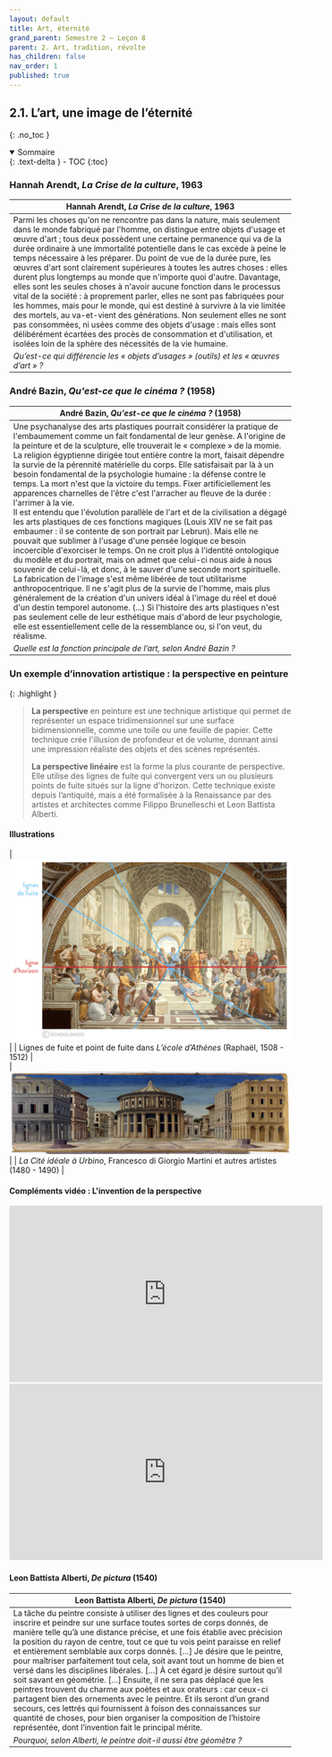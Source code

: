 ```yaml
---
layout: default
title: Art, éternité
grand_parent: Semestre 2 – Leçon 8
parent: 2. Art, tradition, révolte
has_children: false
nav_order: 1
published: true
---
```


## 2.1. L’art, une image de l’éternité
{: .no_toc }

<details open markdown="block">
  <summary>
    Sommaire
  </summary>
  {: .text-delta }
- TOC
{:toc}
</details>

### Hannah Arendt, *La Crise de la culture*, 1963  

| Hannah Arendt, *La Crise de la culture*, 1963         |
| ---------------------------------- |
| Parmi les choses qu'on ne rencontre pas dans la nature, mais seulement dans le monde fabriqué par l'homme, on distingue entre objets d'usage et œuvre d'art ; tous deux possèdent une certaine permanence qui va de la durée ordinaire à une immortalité potentielle dans le cas excède à peine le temps nécessaire à les préparer. Du point de vue de la durée pure, les œuvres d'art sont clairement supérieures à toutes les autres choses :  elles durent plus longtemps au monde que n'importe quoi d'autre. Davantage, elles sont les seules choses à n'avoir aucune fonction dans le processus vital de la société : à proprement parler, elles ne sont pas fabriquées pour les hommes, mais pour le monde, qui est destiné à survivre à la vie limitée des mortels, au va-et-vient des générations. Non seulement elles ne sont pas consommées, ni usées comme des objets d'usage : mais elles sont délibérément écartées des procès de consommation et d'utilisation, et isolées loin de la sphère des nécessités de la vie humaine. |
| *Qu’est-ce qui différencie les « *objets d’usages* » (outils) et les « *œuvres d’art* » ?*            |

### André Bazin, _Qu'est-ce que le cinéma ?_ (1958) 

| André Bazin, _Qu'est-ce que le cinéma ?_ (1958)          |
| ------------------------------------------------------------- |
| Une psychanalyse des arts plastiques pourrait considérer la pratique de l'embaumement comme un fait fondamental de leur genèse. A l'origine de la peinture et de la sculpture, elle trouverait le « complexe » de la momie. La religion égyptienne dirigée tout entière contre la mort, faisait dépendre la survie de la pérennité matérielle du corps. Elle satisfaisait par là à un besoin fondamental de la psychologie humaine : la défense contre le temps. La mort n'est que la victoire du temps. Fixer artificiellement les apparences charnelles de l'être c'est l'arracher au fleuve de la durée : l'arrimer à la vie.<br>Il est entendu que l'évolution parallèle de l'art et de la civilisation a dégagé les arts plastiques de ces fonctions magiques (Louis XIV ne se fait pas embaumer : il se contente de son portrait par Lebrun). Mais elle ne pouvait que sublimer à l'usage d'une pensée logique ce besoin incoercible d'exorciser le temps. On ne croit plus à l'identité ontologique du modèle et du portrait, mais on admet que celui-ci nous aide à nous souvenir de celui-là, et donc, à le sauver d'une seconde mort spirituelle. La fabrication de l'image s'est même libérée de tout utilitarisme anthropocentrique. Il ne s'agit plus de la survie de l'homme, mais plus généralement de la création d'un univers idéal à l'image du réel et doué d'un destin temporel autonome. (...) Si l'histoire des arts plastiques n'est pas seulement celle de leur esthétique mais d'abord de leur psychologie, elle est essentiellement celle de la ressemblance ou, si l'on veut, du réalisme. |
| *Quelle est la fonction principale de l’art, selon André Bazin ?*            |

### Un exemple d’innovation artistique : la perspective en peinture

{: .highlight }
> **La perspective** en peinture est une technique artistique qui permet de représenter un espace tridimensionnel sur une surface bidimensionnelle, comme une toile ou une feuille de papier. Cette technique crée l'illusion de profondeur et de volume, donnant ainsi une impression réaliste des objets et des scènes représentés. 
>
>**La perspective linéaire** est la forme la plus courante de perspective. Elle utilise des lignes de fuite qui convergent vers un ou plusieurs points de fuite situés sur la ligne d'horizon. Cette technique existe depuis l’antiquité, mais a été formalisée à la Renaissance par des artistes et architectes comme Filippo Brunelleschi et Leon Battista Alberti.

#### Illustrations

| <a href="../../assets/img/ecole-athenes.png" target="_blank"><img src="../../assets/img/ecole-athenes.png" style="zoom:200%;" /></a>          |
|  Lignes de fuite et point de fuite dans *L’école d’Athènes* (Raphaël, 1508 - 1512)  |    
| <a href="../../assets/img/martini-urbino.jpeg" target="_blank"><img src="../../assets/img/martini-urbino.jpeg" style="zoom:200%;" /></a>          |
|  *La Cité idéale à Urbino*, Francesco di Giorgio Martini et autres artistes (1480 - 1490) |   

#### Compléments vidéo : L'invention de la perspective

<iframe width="560" height="315" src="https://www.youtube.com/embed/V4miYEw61GM?si=uIUJVaFNP3sSspN5" title="YouTube video player" frameborder="0" allow="accelerometer; autoplay; clipboard-write; encrypted-media; gyroscope; picture-in-picture; web-share" referrerpolicy="strict-origin-when-cross-origin" allowfullscreen></iframe>

<iframe width="560" height="315" src="https://www.youtube.com/embed/6XTaxcQdTVM?si=HdAQxJ46Qj7ofyaJ" title="YouTube video player" frameborder="0" allow="accelerometer; autoplay; clipboard-write; encrypted-media; gyroscope; picture-in-picture; web-share" referrerpolicy="strict-origin-when-cross-origin" allowfullscreen></iframe>

#### Leon Battista Alberti, *De pictura* (1540)

| Leon Battista Alberti, *De pictura* (1540)                     |
| --------------------------------------------- |
| La tâche du peintre consiste à utiliser des lignes et des couleurs pour inscrire et peindre sur une surface toutes sortes de corps donnés, de manière telle qu’à une distance précise, et une fois établie avec précision la position du rayon de centre, tout ce que tu vois peint paraisse en relief et entièrement semblable aux corps donnés. […] Je désire que le peintre, pour maîtriser parfaitement tout cela, soit avant tout un homme de bien et versé dans les disciplines libérales. […] À cet égard je désire surtout qu’il soit savant en géométrie. […] Ensuite, il ne sera pas déplacé que les peintres trouvent du charme aux poètes et aux orateurs : car ceux-ci partagent bien des ornements avec le peintre. Et ils seront d’un grand secours, ces lettrés qui fournissent à foison des connaissances sur quantité de choses, pour bien organiser la composition de l’histoire représentée, dont l’invention fait le principal mérite. |
| *Pourquoi, selon Alberti, le peintre doit-il aussi être géomètre ?*            |


